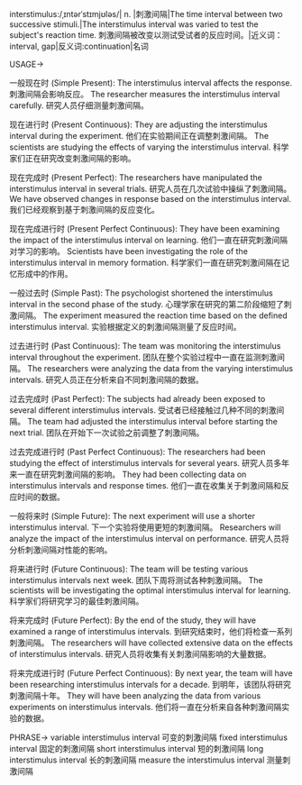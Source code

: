 interstimulus:/ˌɪntərˈstɪmjʊləs/| n. |刺激间隔|The time interval between two successive stimuli.|The interstimulus interval was varied to test the subject's reaction time. 刺激间隔被改变以测试受试者的反应时间。|近义词：interval, gap|反义词:continuation|名词

USAGE->

一般现在时 (Simple Present):
The interstimulus interval affects the response. 刺激间隔会影响反应。
The researcher measures the interstimulus interval carefully. 研究人员仔细测量刺激间隔。

现在进行时 (Present Continuous):
They are adjusting the interstimulus interval during the experiment.  他们在实验期间正在调整刺激间隔。
The scientists are studying the effects of varying the interstimulus interval. 科学家们正在研究改变刺激间隔的影响。

现在完成时 (Present Perfect):
The researchers have manipulated the interstimulus interval in several trials. 研究人员在几次试验中操纵了刺激间隔。
We have observed changes in response based on the interstimulus interval.  我们已经观察到基于刺激间隔的反应变化。

现在完成进行时 (Present Perfect Continuous):
They have been examining the impact of the interstimulus interval on learning. 他们一直在研究刺激间隔对学习的影响。
Scientists have been investigating the role of the interstimulus interval in memory formation. 科学家们一直在研究刺激间隔在记忆形成中的作用。

一般过去时 (Simple Past):
The psychologist shortened the interstimulus interval in the second phase of the study. 心理学家在研究的第二阶段缩短了刺激间隔。
The experiment measured the reaction time based on the defined interstimulus interval. 实验根据定义的刺激间隔测量了反应时间。


过去进行时 (Past Continuous):
The team was monitoring the interstimulus interval throughout the experiment. 团队在整个实验过程中一直在监测刺激间隔。
The researchers were analyzing the data from the varying interstimulus intervals. 研究人员正在分析来自不同刺激间隔的数据。

过去完成时 (Past Perfect):
The subjects had already been exposed to several different interstimulus intervals. 受试者已经接触过几种不同的刺激间隔。
The team had adjusted the interstimulus interval before starting the next trial. 团队在开始下一次试验之前调整了刺激间隔。

过去完成进行时 (Past Perfect Continuous):
The researchers had been studying the effect of interstimulus intervals for several years. 研究人员多年来一直在研究刺激间隔的影响。
They had been collecting data on interstimulus intervals and response times. 他们一直在收集关于刺激间隔和反应时间的数据。


一般将来时 (Simple Future):
The next experiment will use a shorter interstimulus interval. 下一个实验将使用更短的刺激间隔。
Researchers will analyze the impact of the interstimulus interval on performance. 研究人员将分析刺激间隔对性能的影响。


将来进行时 (Future Continuous):
The team will be testing various interstimulus intervals next week. 团队下周将测试各种刺激间隔。
The scientists will be investigating the optimal interstimulus interval for learning. 科学家们将研究学习的最佳刺激间隔。

将来完成时 (Future Perfect):
By the end of the study, they will have examined a range of interstimulus intervals. 到研究结束时，他们将检查一系列刺激间隔。
The researchers will have collected extensive data on the effects of interstimulus intervals. 研究人员将收集有关刺激间隔影响的大量数据。


将来完成进行时 (Future Perfect Continuous):
By next year, the team will have been researching interstimulus intervals for a decade. 到明年，该团队将研究刺激间隔十年。
They will have been analyzing the data from various experiments on interstimulus intervals. 他们将一直在分析来自各种刺激间隔实验的数据。

PHRASE->
variable interstimulus interval  可变的刺激间隔
fixed interstimulus interval  固定的刺激间隔
short interstimulus interval  短的刺激间隔
long interstimulus interval  长的刺激间隔
measure the interstimulus interval  测量刺激间隔

